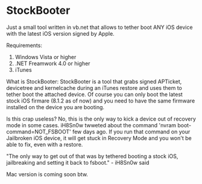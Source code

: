 # StockBooter
Just a small tool written in vb.net that allows to tether boot ANY iOS device with the latest iOS version signed by Apple.

Requirements:
1. Windows Vista or higher
2. .NET Freamwork 4.0 or higher
3. iTunes

What is StockBooter:
StockBooter is a tool that grabs signed APTicket, devicetree and kernelcache during an iTunes restore and uses them to tether boot the attached device.
Of course you can only boot the latest stock iOS firmare (8.1.2 as of now) and you need to have the same firmware installed on the device you are booting.

Is this crap useless?
No, this is the only way to kick a device out of recovery mode in some cases.
iH8Sn0w twweted about the command 'nvram boot-command=NOT_FSBOOT' few days ago. If you run that command on your Jailbroken iOS device, it will get stuck in Recovery Mode and you won't be able to fix, even with a restore.

"The only way to get out of that was by tethered booting a stock iOS, jailbreaking and setting it back to fsboot." - iH8Sn0w said

Mac version is coming soon btw.
